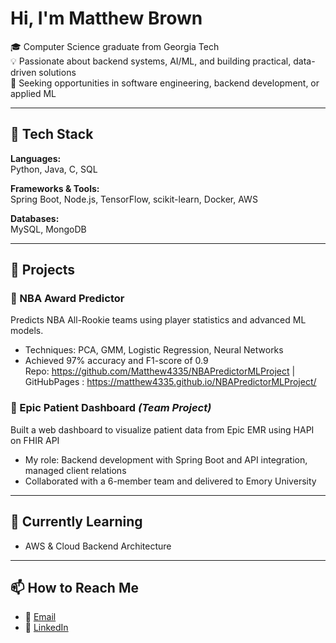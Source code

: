 # Hi, I'm Matthew Brown

🎓 Computer Science graduate from Georgia Tech  
💡 Passionate about backend systems, AI/ML, and building practical, data-driven solutions  
🚀 Seeking opportunities in software engineering, backend development, or applied ML

---

## 🧰 Tech Stack

**Languages:**  
Python, Java, C, SQL

**Frameworks & Tools:**  
Spring Boot, Node.js, TensorFlow, scikit-learn, Docker, AWS  

**Databases:**  
MySQL, MongoDB  

---

## 💼 Projects

### 🏀 NBA Award Predictor  
Predicts NBA All-Rookie teams using player statistics and advanced ML models.  
- Techniques: PCA, GMM, Logistic Regression, Neural Networks  
- Achieved 97% accuracy and F1-score of 0.9  
Repo: https://github.com/Matthew4335/NBAPredictorMLProject | GitHubPages : https://matthew4335.github.io/NBAPredictorMLProject/

### 🏥 Epic Patient Dashboard *(Team Project)*  
Built a web dashboard to visualize patient data from Epic EMR using HAPI on FHIR API  
- My role: Backend development with Spring Boot and API integration, managed client relations  
- Collaborated with a 6-member team and delivered to Emory University  

---

## 🌱 Currently Learning

- AWS & Cloud Backend Architecture   

---

## 📫 How to Reach Me

- 📧 [Email](matthew.brown4335@gmail.com)  
- 💼 [LinkedIn](https://linkedin.com/in/matthewbrown4335)  

